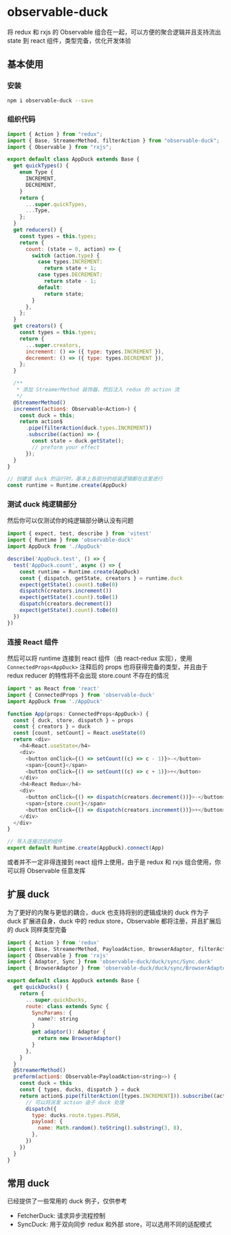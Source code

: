 # observable-duck

将 redux 和 rxjs 的 Observable 组合在一起，可以方便的聚合逻辑并且支持流出 state 到 react 组件，类型完备，优化开发体验

## 基本使用

### 安装

```bash
npm i observable-duck --save
```

### 组织代码

```js
import { Action } from "redux";
import { Base, StreamerMethod, filterAction } from "observable-duck";
import { Observable } from "rxjs";

export default class AppDuck extends Base {
  get quickTypes() {
    enum Type {
      INCREMENT,
      DECREMENT,
    }
    return {
      ...super.quickTypes,
      ...Type,
    };
  }
  get reducers() {
    const types = this.types;
    return {
      count: (state = 0, action) => {
        switch (action.type) {
          case types.INCREMENT:
            return state + 1;
          case types.DECREMENT:
            return state - 1;
          default:
            return state;
        }
      },
    };
  }
  get creators() {
    const types = this.types;
    return {
      ...super.creators,
      increment: () => ({ type: types.INCREMENT }),
      decrement: () => ({ type: types.DECREMENT }),
    };
  }

  /**
   * 添加 StreamerMethod 装饰器，然后注入 redux 的 action 流
   */
  @StreamerMethod()
  increment(action$: Observable<Action>) {
    const duck = this;
    return action$
      .pipe(filterAction(duck.types.INCREMENT))
      .subscribe((action) => {
        const state = duck.getState();
        // preform your effect
      });
  }
}

// 创建该 duck 的运行时，基本上各部分的组装逻辑都在这里进行
const runtime = Runtime.create(AppDuck)
```

### 测试 duck 纯逻辑部分

然后你可以仅测试你的纯逻辑部分确认没有问题

```js
import { expect, test, describe } from 'vitest'
import { Runtime } from 'observable-duck'
import AppDuck from './AppDuck'

describe('AppDuck.test', () => {
  test('AppDuck.count', async () => {
    const runtime = Runtime.create(AppDuck)
    const { dispatch, getState, creators } = runtime.duck
    expect(getState().count).toBe(0)
    dispatch(creators.increment())
    expect(getState().count).toBe(1)
    dispatch(creators.decrement())
    expect(getState().count).toBe(0)
  })
})
```

### 连接 React 组件

然后可以将 runtime 连接到 react 组件（由 react-redux 实现），使用 `ConnectedProps<AppDuck>` 注释后的 props 也将获得完备的类型，并且由于 redux reducer 的特性将不会出现 store.count 不存在的情况

```js
import * as React from 'react'
import { ConnectedProps } from 'observable-duck'
import AppDuck from './AppDuck'

function App(props: ConnectedProps<AppDuck>) {
  const { duck, store, dispatch } = props
  const { creators } = duck
  const [count, setCount] = React.useState(0)
  return <div>
    <h4>React.useState</h4>
    <div>
      <button onClick={() => setCount((c) => c - 1)}>-</button>
      <span>{count}</span>
      <button onClick={() => setCount((c) => c + 1)}>+</button>
    </div>
    <h4>React Redux</h4>
    <div>
      <button onClick={() => dispatch(creators.decrement())}>-</button>
      <span>{store.count}</span>
      <button onClick={() => dispatch(creators.increment())}>+</button>
    </div>
  </div>
}

// 导入连接过后的组件
export default Runtime.create(AppDuck).connect(App)
```

或者并不一定非得连接到 react 组件上使用，由于是 redux 和 rxjs 组合使用，你可以将 Observable 任意发挥

## 扩展 duck

为了更好的内聚与更低的耦合，duck 也支持将别的逻辑成块的 duck 作为子 duck 扩展进自身，duck 中的 redux store，Observable 都将注册，并且扩展后的 duck 同样类型完备

```js
import { Action } from 'redux'
import { Base, StreamerMethod, PayloadAction, BrowserAdaptor, filterAction } from 'observable-duck'
import { Observable } from 'rxjs'
import { Adaptor, Sync } from 'observable-duck/duck/sync/Sync.duck'
import { BrowserAdaptor } from 'observable-duck/duck/sync/BrowserAdaptor'

export default class AppDuck extends Base {
  get quickDucks() {
    return {
      ...super.quickDucks,
      route: class extends Sync {
        SyncParams: {
          name?: string
        }
        get adaptor(): Adaptor {
          return new BrowserAdaptor()
        }
      },
    }
  }
  @StreamerMethod()
  preform(action$: Observable<PayloadAction<string>>) {
    const duck = this
    const { types, ducks, dispatch } = duck
    return action$.pipe(filterAction([types.INCREMENT])).subscribe((action) => {
      // 可以将派发 action 由子 duck 处理
      dispatch({
        type: ducks.route.types.PUSH,
        payload: {
          name: Math.random().toString().substring(3, 8),
        },
      })
    })
  }
}
```

## 常用 duck

已经提供了一些常用的 duck 例子，仅供参考

- FetcherDuck: 请求异步流程控制
- SyncDuck: 用于双向同步 redux 和外部 store，可以选用不同的适配模式
